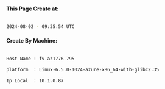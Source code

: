 
   
#### This Page Create at:

```bash

2024-08-02 - 09:35:54 UTC

```

#### Create By Machine:

```bash

Host Name : fv-az1776-795

platform  : Linux-6.5.0-1024-azure-x86_64-with-glibc2.35

Ip Local  : 10.1.0.87

```

